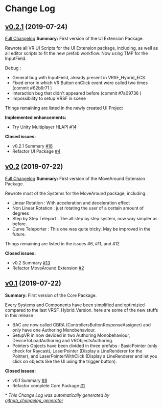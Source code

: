 # Change Log

## [v0.2.1](https://github.com/Jamy4000/VRSF_DOTS/tree/v0.2.1) (2019-07-24)
[Full Changelog](https://github.com/Jamy4000/VRSF_DOTS/compare/v0.2...v0.2.1)
**Summary:**
First version of the UI Extension Package.

Rewrote all VR UI Scripts for the UI Extension package, including, as well as all editor scripts to fit the new prefab workflow.
Now using TMP for the InputField.

Debug :
- General bug with InputField, already present in VRSF_Hybrid_ECS
- Fixed error in which VR Button onClick event were called two times (commit #62b9r71 )
- Interaction bug that didn't appeared before (commit #7a09736 )
- Impossibility to setup VRSF in scene

Things remaining are listed in the newly created UI Project


**Implemented enhancements:**

- Try Unity Multiplayer HLAPI [\#14](https://github.com/Jamy4000/VRSF_DOTS/issues/14)

**Closed issues:**

- v0.2.1 Summary [\#18](https://github.com/Jamy4000/VRSF_DOTS/issues/18)
- Refactor UI Package [\#4](https://github.com/Jamy4000/VRSF_DOTS/issues/4)

## [v0.2](https://github.com/Jamy4000/VRSF_DOTS/tree/v0.2) (2019-07-22)
[Full Changelog](https://github.com/Jamy4000/VRSF_DOTS/compare/v0.1...v0.2)
**Summary:**
First version of the MoveAround Extension Package.

Rewrote most of the Systems for the MoveAround package, including :

- Linear Rotation : With acceleration and deceleration effect
- Non Linear Rotation : just rotating the user of a certain amount of degrees
- Step by Step Teleport : The all step by step system, now way simpler as before.
- Curve Teleporter : This one was quite tricky. May be improved in the future.

Things remaining are listed in the issues #6, #11, and #12

**Closed issues:**

- v0.2 Summary [\#13](https://github.com/Jamy4000/VRSF_DOTS/issues/13)
- Refactor MoveAround Extension [\#2](https://github.com/Jamy4000/VRSF_DOTS/issues/2)

## [v0.1](https://github.com/Jamy4000/VRSF_DOTS/tree/v0.1) (2019-07-22)
**Summary:**
First version of the Core Package.

Every Systems and Components have been simplified and optimizied compared to the last VRSF_Hybrid_Version. here are some of the new stuffs in this release :
- BAC are now called CBRA (ControllersButtonResponseAssigner) and only have one Authoring Monobehaviour.
- SetupVR in now devided in two Authoring Monobehaviour, DeviceToLoadAuthoring and VRObjectsAuthoring.
- Pointers Objects have been divided in three prefabs : BasicPointer (only check for Raycast), LaserPointer (Display a LineRenderer for the Pointer), and LaserPointerWithClick (Display a LineRenderer and let you click on objects like the UI using the trigger button).

**Closed issues:**

- v0.1 Summary [\#8](https://github.com/Jamy4000/VRSF_DOTS/issues/8)
- Refactor complete Core Package [\#1](https://github.com/Jamy4000/VRSF_DOTS/issues/1)



\* *This Change Log was automatically generated by [github_changelog_generator](https://github.com/skywinder/Github-Changelog-Generator)*